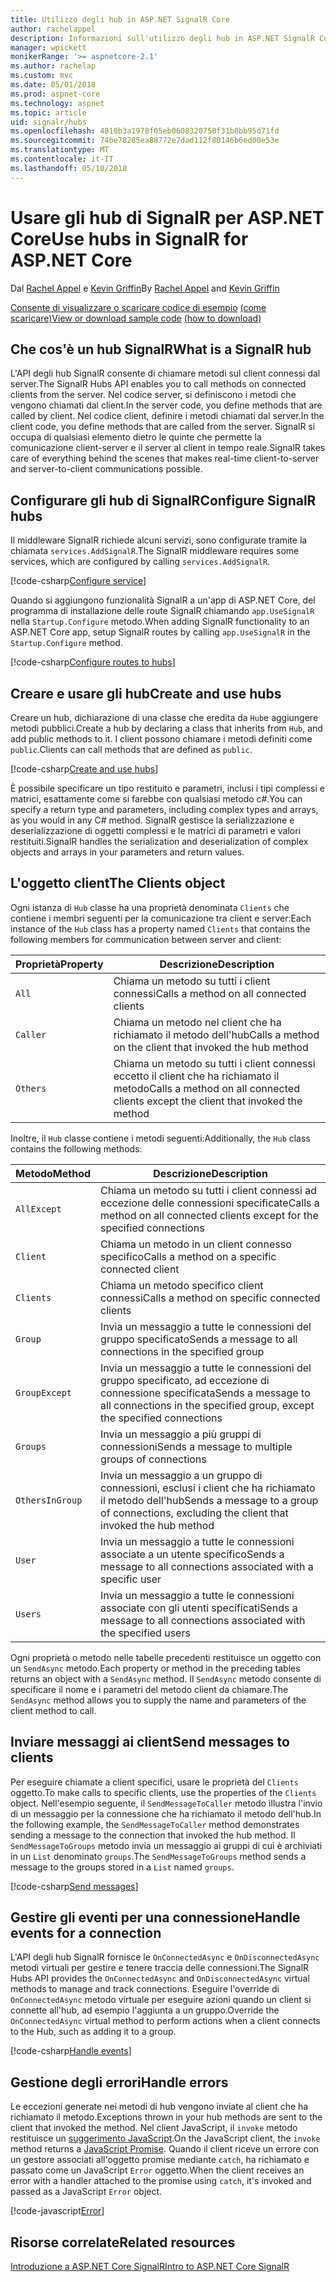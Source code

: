 ```yaml
---
title: Utilizzo degli hub in ASP.NET SignalR Core
author: rachelappel
description: Informazioni sull'utilizzo degli hub in ASP.NET SignalR Core.
manager: wpickett
monikerRange: '>= aspnetcore-2.1'
ms.author: rachelap
ms.custom: mvc
ms.date: 05/01/2018
ms.prod: aspnet-core
ms.technology: aspnet
ms.topic: article
uid: signalr/hubs
ms.openlocfilehash: 4810b3a1978f05eb0608320750f31b8bb95d71fd
ms.sourcegitcommit: 74be78285ea88772e7dad112f80146b6ed00e53e
ms.translationtype: MT
ms.contentlocale: it-IT
ms.lasthandoff: 05/10/2018
---
```

# <a name="use-hubs-in-signalr-for-aspnet-core"></a><span data-ttu-id="bace1-103">Usare gli hub di SignalR per ASP.NET Core</span><span class="sxs-lookup"><span data-stu-id="bace1-103">Use hubs in SignalR for ASP.NET Core</span></span>

<span data-ttu-id="bace1-104">Dal [Rachel Appel](https://twitter.com/rachelappel) e [Kevin Griffin](https://twitter.com/1kevgriff)</span><span class="sxs-lookup"><span data-stu-id="bace1-104">By [Rachel Appel](https://twitter.com/rachelappel) and [Kevin Griffin](https://twitter.com/1kevgriff)</span></span>

<span data-ttu-id="bace1-105">[Consente di visualizzare o scaricare codice di esempio](https://github.com/aspnet/Docs/tree/master/aspnetcore/signalr/hubs/sample/ ) [(come scaricare)](xref:tutorials/index#how-to-download-a-sample)</span><span class="sxs-lookup"><span data-stu-id="bace1-105">[View or download sample code](https://github.com/aspnet/Docs/tree/master/aspnetcore/signalr/hubs/sample/ ) [(how to download)](xref:tutorials/index#how-to-download-a-sample)</span></span>

## <a name="what-is-a-signalr-hub"></a><span data-ttu-id="bace1-106">Che cos'è un hub SignalR</span><span class="sxs-lookup"><span data-stu-id="bace1-106">What is a SignalR hub</span></span>

<span data-ttu-id="bace1-107">L'API degli hub SignalR consente di chiamare metodi sul client connessi dal server.</span><span class="sxs-lookup"><span data-stu-id="bace1-107">The SignalR Hubs API enables you to call methods on connected clients from the server.</span></span> <span data-ttu-id="bace1-108">Nel codice server, si definiscono i metodi che vengono chiamati dal client.</span><span class="sxs-lookup"><span data-stu-id="bace1-108">In the server code, you define methods that are called by client.</span></span> <span data-ttu-id="bace1-109">Nel codice client, definire i metodi chiamati dal server.</span><span class="sxs-lookup"><span data-stu-id="bace1-109">In the client code, you define methods that are called from the server.</span></span> <span data-ttu-id="bace1-110">SignalR si occupa di qualsiasi elemento dietro le quinte che permette la comunicazione client-server e il server al client in tempo reale.</span><span class="sxs-lookup"><span data-stu-id="bace1-110">SignalR takes care of everything behind the scenes that makes real-time client-to-server and server-to-client communications possible.</span></span>

## <a name="configure-signalr-hubs"></a><span data-ttu-id="bace1-111">Configurare gli hub di SignalR</span><span class="sxs-lookup"><span data-stu-id="bace1-111">Configure SignalR hubs</span></span>

<span data-ttu-id="bace1-112">Il middleware SignalR richiede alcuni servizi, sono configurate tramite la chiamata `services.AddSignalR`.</span><span class="sxs-lookup"><span data-stu-id="bace1-112">The SignalR middleware requires some services, which are configured by calling `services.AddSignalR`.</span></span>

[!code-csharp[Configure service](hubs/sample/startup.cs?range=38)]

<span data-ttu-id="bace1-113">Quando si aggiungono funzionalità SignalR a un'app di ASP.NET Core, del programma di installazione delle route SignalR chiamando `app.UseSignalR` nella `Startup.Configure` metodo.</span><span class="sxs-lookup"><span data-stu-id="bace1-113">When adding SignalR functionality to an ASP.NET Core app, setup SignalR routes by calling `app.UseSignalR` in the `Startup.Configure` method.</span></span>

[!code-csharp[Configure routes to hubs](hubs/sample/startup.cs?range=56-59)]

## <a name="create-and-use-hubs"></a><span data-ttu-id="bace1-114">Creare e usare gli hub</span><span class="sxs-lookup"><span data-stu-id="bace1-114">Create and use hubs</span></span>

<span data-ttu-id="bace1-115">Creare un hub, dichiarazione di una classe che eredita da `Hub`e aggiungere metodi pubblici.</span><span class="sxs-lookup"><span data-stu-id="bace1-115">Create a hub by declaring a class that inherits from `Hub`, and add public methods to it.</span></span> <span data-ttu-id="bace1-116">I client possono chiamare i metodi definiti come `public`.</span><span class="sxs-lookup"><span data-stu-id="bace1-116">Clients can call methods that are defined as `public`.</span></span>

[!code-csharp[Create and use hubs](hubs/sample/hubs/chathub.cs?range=8-37)]

<span data-ttu-id="bace1-117">È possibile specificare un tipo restituito e parametri, inclusi i tipi complessi e matrici, esattamente come si farebbe con qualsiasi metodo c#.</span><span class="sxs-lookup"><span data-stu-id="bace1-117">You can specify a return type and parameters, including complex types and arrays, as you would in any C# method.</span></span> <span data-ttu-id="bace1-118">SignalR gestisce la serializzazione e deserializzazione di oggetti complessi e le matrici di parametri e valori restituiti.</span><span class="sxs-lookup"><span data-stu-id="bace1-118">SignalR handles the serialization and deserialization of complex objects and arrays in your parameters and return values.</span></span>

## <a name="the-clients-object"></a><span data-ttu-id="bace1-119">L'oggetto client</span><span class="sxs-lookup"><span data-stu-id="bace1-119">The Clients object</span></span>

<span data-ttu-id="bace1-120">Ogni istanza di `Hub` classe ha una proprietà denominata `Clients` che contiene i membri seguenti per la comunicazione tra client e server:</span><span class="sxs-lookup"><span data-stu-id="bace1-120">Each instance of the `Hub` class has a property named `Clients` that contains the following members for communication between server and client:</span></span>

| <span data-ttu-id="bace1-121">Proprietà</span><span class="sxs-lookup"><span data-stu-id="bace1-121">Property</span></span> | <span data-ttu-id="bace1-122">Descrizione</span><span class="sxs-lookup"><span data-stu-id="bace1-122">Description</span></span> |
| ------ | ----------- |
| `All` | <span data-ttu-id="bace1-123">Chiama un metodo su tutti i client connessi</span><span class="sxs-lookup"><span data-stu-id="bace1-123">Calls a method on all connected clients</span></span> |
| `Caller` | <span data-ttu-id="bace1-124">Chiama un metodo nel client che ha richiamato il metodo dell'hub</span><span class="sxs-lookup"><span data-stu-id="bace1-124">Calls a method on the client that invoked the hub method</span></span> |
| `Others` | <span data-ttu-id="bace1-125">Chiama un metodo su tutti i client connessi eccetto il client che ha richiamato il metodo</span><span class="sxs-lookup"><span data-stu-id="bace1-125">Calls a method on all connected clients except the client that invoked the method</span></span> |

<span data-ttu-id="bace1-126">Inoltre, il `Hub` classe contiene i metodi seguenti:</span><span class="sxs-lookup"><span data-stu-id="bace1-126">Additionally, the `Hub` class contains the following methods:</span></span>

| <span data-ttu-id="bace1-127">Metodo</span><span class="sxs-lookup"><span data-stu-id="bace1-127">Method</span></span> | <span data-ttu-id="bace1-128">Descrizione</span><span class="sxs-lookup"><span data-stu-id="bace1-128">Description</span></span> |
| ------ | ----------- |
| `AllExcept` | <span data-ttu-id="bace1-129">Chiama un metodo su tutti i client connessi ad eccezione delle connessioni specificate</span><span class="sxs-lookup"><span data-stu-id="bace1-129">Calls a method on all connected clients except for the specified connections</span></span> |
| `Client` | <span data-ttu-id="bace1-130">Chiama un metodo in un client connesso specifico</span><span class="sxs-lookup"><span data-stu-id="bace1-130">Calls a method on a specific connected client</span></span> |
| `Clients` | <span data-ttu-id="bace1-131">Chiama un metodo specifico client connessi</span><span class="sxs-lookup"><span data-stu-id="bace1-131">Calls a method on specific connected clients</span></span> |
| `Group` | <span data-ttu-id="bace1-132">Invia un messaggio a tutte le connessioni del gruppo specificato</span><span class="sxs-lookup"><span data-stu-id="bace1-132">Sends a message to all connections in the specified group</span></span>  |
| `GroupExcept` | <span data-ttu-id="bace1-133">Invia un messaggio a tutte le connessioni del gruppo specificato, ad eccezione di connessione specificata</span><span class="sxs-lookup"><span data-stu-id="bace1-133">Sends a message to all connections in the specified group, except the specified connections</span></span> |
| `Groups` | <span data-ttu-id="bace1-134">Invia un messaggio a più gruppi di connessioni</span><span class="sxs-lookup"><span data-stu-id="bace1-134">Sends a message to multiple groups of connections</span></span>  |
| `OthersInGroup` | <span data-ttu-id="bace1-135">Invia un messaggio a un gruppo di connessioni, esclusi i client che ha richiamato il metodo dell'hub</span><span class="sxs-lookup"><span data-stu-id="bace1-135">Sends a message to a group of connections, excluding the client that invoked the hub method</span></span>  |
| `User` | <span data-ttu-id="bace1-136">Invia un messaggio a tutte le connessioni associate a un utente specifico</span><span class="sxs-lookup"><span data-stu-id="bace1-136">Sends a message to all connections associated with a specific user</span></span> |
| `Users` | <span data-ttu-id="bace1-137">Invia un messaggio a tutte le connessioni associate con gli utenti specificati</span><span class="sxs-lookup"><span data-stu-id="bace1-137">Sends a message to all connections associated with the specified users</span></span> |

<span data-ttu-id="bace1-138">Ogni proprietà o metodo nelle tabelle precedenti restituisce un oggetto con un `SendAsync` metodo.</span><span class="sxs-lookup"><span data-stu-id="bace1-138">Each property or method in the preceding tables returns an object with a `SendAsync` method.</span></span> <span data-ttu-id="bace1-139">Il `SendAsync` metodo consente di specificare il nome e i parametri del metodo client da chiamare.</span><span class="sxs-lookup"><span data-stu-id="bace1-139">The `SendAsync` method allows you to supply the name and parameters of the client method to call.</span></span>

## <a name="send-messages-to-clients"></a><span data-ttu-id="bace1-140">Inviare messaggi ai client</span><span class="sxs-lookup"><span data-stu-id="bace1-140">Send messages to clients</span></span>

<span data-ttu-id="bace1-141">Per eseguire chiamate a client specifici, usare le proprietà del `Clients` oggetto.</span><span class="sxs-lookup"><span data-stu-id="bace1-141">To make calls to specific clients, use the properties of the `Clients` object.</span></span> <span data-ttu-id="bace1-142">Nell'esempio seguente, il `SendMessageToCaller` metodo illustra l'invio di un messaggio per la connessione che ha richiamato il metodo dell'hub.</span><span class="sxs-lookup"><span data-stu-id="bace1-142">In the following example, the `SendMessageToCaller` method demonstrates sending a message to the connection that invoked the hub method.</span></span> <span data-ttu-id="bace1-143">Il `SendMessageToGroups` metodo invia un messaggio ai gruppi di cui è archiviati in un `List` denominato `groups`.</span><span class="sxs-lookup"><span data-stu-id="bace1-143">The `SendMessageToGroups` method sends a message to the groups stored in a `List` named `groups`.</span></span>

[!code-csharp[Send messages](hubs/sample/hubs/chathub.cs?range=15-24)]

## <a name="handle-events-for-a-connection"></a><span data-ttu-id="bace1-144">Gestire gli eventi per una connessione</span><span class="sxs-lookup"><span data-stu-id="bace1-144">Handle events for a connection</span></span>

<span data-ttu-id="bace1-145">L'API degli hub SignalR fornisce le `OnConnectedAsync` e `OnDisconnectedAsync` metodi virtuali per gestire e tenere traccia delle connessioni.</span><span class="sxs-lookup"><span data-stu-id="bace1-145">The SignalR Hubs API provides the `OnConnectedAsync` and `OnDisconnectedAsync` virtual methods to manage and track connections.</span></span> <span data-ttu-id="bace1-146">Eseguire l'override di `OnConnectedAsync` metodo virtuale per eseguire azioni quando un client si connette all'hub, ad esempio l'aggiunta a un gruppo.</span><span class="sxs-lookup"><span data-stu-id="bace1-146">Override the `OnConnectedAsync` virtual method to perform actions when a client connects to the Hub, such as adding it to a group.</span></span>

[!code-csharp[Handle events](hubs/sample/hubs/chathub.cs?range=26-36)]

## <a name="handle-errors"></a><span data-ttu-id="bace1-147">Gestione degli errori</span><span class="sxs-lookup"><span data-stu-id="bace1-147">Handle errors</span></span>

<span data-ttu-id="bace1-148">Le eccezioni generate nei metodi di hub vengono inviate al client che ha richiamato il metodo.</span><span class="sxs-lookup"><span data-stu-id="bace1-148">Exceptions thrown in your hub methods are sent to the client that invoked the method.</span></span> <span data-ttu-id="bace1-149">Nel client JavaScript, il `invoke` metodo restituisce un [suggerimento JavaScript](https://developer.mozilla.org/docs/Web/JavaScript/Guide/Using_promises).</span><span class="sxs-lookup"><span data-stu-id="bace1-149">On the JavaScript client, the `invoke` method returns a [JavaScript Promise](https://developer.mozilla.org/docs/Web/JavaScript/Guide/Using_promises).</span></span> <span data-ttu-id="bace1-150">Quando il client riceve un errore con un gestore associati all'oggetto promise mediante `catch`, ha richiamato e passato come un JavaScript `Error` oggetto.</span><span class="sxs-lookup"><span data-stu-id="bace1-150">When the client receives an error with a handler attached to the promise using `catch`, it's invoked and passed as a JavaScript `Error` object.</span></span>

[!code-javascript[Error](hubs/sample/wwwroot/js/chat.js?range=23)]

## <a name="related-resources"></a><span data-ttu-id="bace1-151">Risorse correlate</span><span class="sxs-lookup"><span data-stu-id="bace1-151">Related resources</span></span>

[<span data-ttu-id="bace1-152">Introduzione a ASP.NET Core SignalR</span><span class="sxs-lookup"><span data-stu-id="bace1-152">Intro to ASP.NET Core SignalR</span></span>](xref:signalr/introduction)
